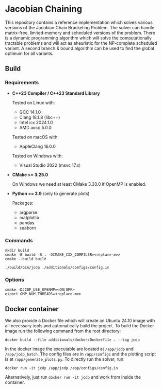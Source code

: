 # Jacobian Chaining

This repository contains a reference implementation which solves various versions of the Jacobian Chain Bracketing Problem. The solver can handle matrix-free, limited-memory and scheduled versions of the problem. There is a dynamic programming algorithm which will solve the computationally tractable problems and will act as aheuristic for the NP-complete scheduled variant. A second branch & bound algorithm can be used to find the global optimum for all variants.

## Build

### Requirements

- **C++23 Compiler / C++23 Standard Library**

   Tested on Linux with:
   - GCC 14.1.0
   - Clang 18.1.8 (libc++)
   - Intel icx 2024.1.0
   - AMD aocc 5.0.0

   Tested on macOS with:
   - AppleClang 16.0.0

   Tested on Windows with:
   - Visual Studio 2022 (msvc 17.x)

- **CMake >= 3.25.0**

   On Windows we need at least CMake 3.30.0 if OpenMP is enabled.

- **Python >= 3.9** (only to generate plots)

   Packages:
   - argparse
   - matplotlib
   - pandas
   - seaborn

### Commands

```shell
mkdir build
cmake -B build -S . -DCMAKE_CXX_COMPILER=<replace-me>
cmake --build build

./build/bin/jcdp ./additionals/configs/config.in
```

### Options

```shell
cmake -DJCDP_USE_OPENMP=<ON|OFF>
export OMP_NUM_THREADS=<replace-me>
```

## Docker container

We also provide a Docker file which will create an Ubuntu 24.10 image with all necessary tools and automatically build the project. To build the Docker image run the following command from the root directory:

```shell
docker build --file additionals/docker/Dockerfile . --tag jcdp
```

In the docker image the executable are located at `/app/jcdp` and `/app/jcdp_batch`. The config files are in `/app/configs` and the plotting script is at `/app/generate_plots.py`. To directly run the solver, run:

```shell
docker run -it jcdp /app/jcdp /app/configs/config.in
```

Alternatively, just run `docker run -it jcdp` and work from inside the container.
